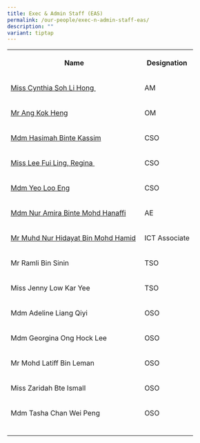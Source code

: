 ```yaml
---
title: Exec & Admin Staff (EAS)
permalink: /our-people/exec-n-admin-staff-eas/
description: ""
variant: tiptap
---
```

<table style="minWidth: 50px">
<colgroup>
<col>
<col>
</colgroup>
<tbody>
<tr>
<th rowspan="1" colspan="1">
<p>Name</p>
</th>
<th rowspan="1" colspan="1">
<p>Designation</p>
</th>
</tr>
<tr>
<td rowspan="1" colspan="1">
<p><a href="mailto:Cynthia_SOH@schools.gov.sg" rel="noopener noreferrer nofollow" target="">Miss Cynthia Soh Li Hong&nbsp;</a>
</p>
</td>
<td rowspan="1" colspan="1">
<p>AM</p>
</td>
</tr>
<tr>
<td rowspan="1" colspan="1">
<p><a href="mailto:ang_kok_heng@schools.gov.sg" rel="noopener noreferrer nofollow" target="">Mr Ang Kok Heng</a>
</p>
</td>
<td rowspan="1" colspan="1">
<p>OM</p>
</td>
</tr>
<tr>
<td rowspan="1" colspan="1">
<p><a href="mailto:hasimah_kassim@schools.gov.sg" rel="noopener noreferrer nofollow" target="">Mdm Hasimah Binte Kassim</a>&nbsp;</p>
</td>
<td rowspan="1" colspan="1">
<p>CSO</p>
</td>
</tr>
<tr>
<td rowspan="1" colspan="1">
<p><a href="mailto:lee_fui_ling_a@schools.gov.sg" rel="noopener noreferrer nofollow" target="">Miss Lee Fui Ling, Regina&nbsp;</a>&nbsp;</p>
</td>
<td rowspan="1" colspan="1">
<p>CSO</p>
</td>
</tr>
<tr>
<td rowspan="1" colspan="1">
<p><a href="mailto:yeo_loo_eng@schools.gov.sg" rel="noopener noreferrer nofollow" target="">Mdm Yeo Loo Eng</a>&nbsp;</p>
</td>
<td rowspan="1" colspan="1">
<p>CSO&nbsp;</p>
</td>
</tr>
<tr>
<td rowspan="1" colspan="1">
<p><a href="mailto:nur_amira_mohamed_hanaffi@schools.gov.sg" rel="noopener nofollow" target="_blank">Mdm Nur Amira Binte Mohd Hanaffi</a>
</p>
</td>
<td rowspan="1" colspan="1">
<p>AE</p>
</td>
</tr>
<tr>
<td rowspan="1" colspan="1">
<p><a href="mailto:Muhammad_Nur_Hidayat_Mohamed_A@schools.gov.sg" rel="noopener noreferrer nofollow" target="">Mr Muhd Nur Hidayat Bin Mohd Hamid</a>&nbsp;</p>
</td>
<td rowspan="1" colspan="1">
<p>ICT Associate</p>
</td>
</tr>
<tr>
<td rowspan="1" colspan="1">
<p>Mr Ramli Bin Sinin</p>
</td>
<td rowspan="1" colspan="1">
<p>TSO&nbsp;</p>
</td>
</tr>
<tr>
<td rowspan="1" colspan="1">
<p>Miss Jenny Low Kar Yee</p>
</td>
<td rowspan="1" colspan="1">
<p>TSO</p>
</td>
</tr>
<tr>
<td rowspan="1" colspan="1">
<p>Mdm Adeline Liang Qiyi</p>
</td>
<td rowspan="1" colspan="1">
<p>OSO</p>
</td>
</tr>
<tr>
<td rowspan="1" colspan="1">
<p>Mdm Georgina Ong Hock Lee</p>
</td>
<td rowspan="1" colspan="1">
<p>OSO</p>
</td>
</tr>
<tr>
<td rowspan="1" colspan="1">
<p>Mr Mohd Latiff Bin Leman
<br>
</p>
</td>
<td rowspan="1" colspan="1">
<p>OSO
<br>
</p>
</td>
</tr>
<tr>
<td rowspan="1" colspan="1">
<p>Miss Zaridah Bte Ismall</p>
</td>
<td rowspan="1" colspan="1">
<p>OSO&nbsp;</p>
</td>
</tr>
<tr>
<td rowspan="1" colspan="1">
<p>Mdm Tasha Chan Wei Peng&nbsp;</p>
</td>
<td rowspan="1" colspan="1">
<p>OSO</p>
</td>
</tr>
<tr>
<td rowspan="1" colspan="1">
<p></p>
</td>
<td rowspan="1" colspan="1">
<p></p>
</td>
</tr>
</tbody>
</table>
<p></p>